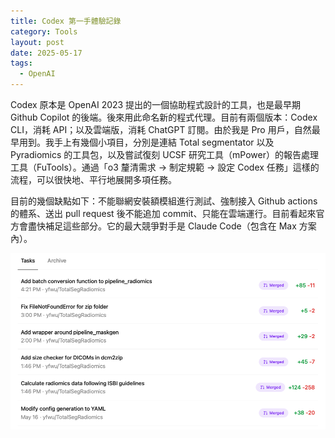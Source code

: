 ```yaml
---
title: Codex 第一手體驗記錄
category: Tools
layout: post
date: 2025-05-17
tags:
  - OpenAI
---
```

Codex 原本是 OpenAI 2023 提出的一個協助程式設計的工具，也是最早期 Github Copilot 的後端。後來用此命名新的程式代理。目前有兩個版本：Codex CLI，消耗 API；以及雲端版，消耗 ChatGPT 訂閱。由於我是 Pro 用戶，自然最早用到。我手上有幾個小項目，分別是連結 Total segmentator 以及 Pyradiomics 的工具包，以及嘗試復刻 UCSF 研究工具（mPower）的報告處理工具（FuTools）。通過「o3 釐清需求 → 制定規範 → 設定 Codex 任務」這樣的流程，可以很快地、平行地展開多項任務。

目前的幾個缺點如下：不能聯網安裝額模組進行測試、強制接入 Github actions 的體系、送出 pull request 後不能追加 commit、只能在雲端運行。目前看起來官方會盡快補足這些部分。它的最大競爭對手是 Claude Code（包含在 Max 方案內）。

![Codex|800](/assets/img/blog-codex.png)
